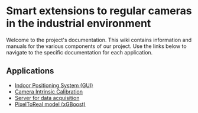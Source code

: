 #  	Smart extensions to regular cameras in the industrial environment

Welcome to the project's documentation. This wiki contains information and manuals for the various components of our project. Use the links below to navigate to the specific documentation for each application.

## Applications

- [Indoor Positioning System (GUI)](Indoor-Positioning-System-(GUI).md)
- [Camera Intrinsic Calibration](Camera-Intrinsic-Calibration.md)
- [Server for data acquisition](Multithreaded-Server.md)
- [PixelToReal model (xGBoost)](xGBoost-Training.md)
